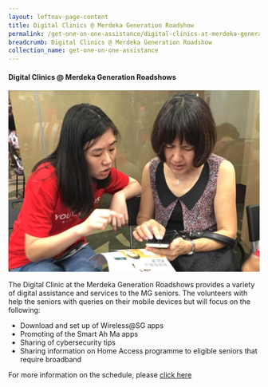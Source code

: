 ```yaml
---
layout: leftnav-page-content
title: Digital Clinics @ Merdeka Generation Roadshow
permalink: /get-one-on-one-assistance/digital-clinics-at-merdeka-generation-roadshow/
breadcrumb: Digital Clinics @ Merdeka Generation Roadshow
collection_name: get-one-on-one-assistance
---
```


#### Digital Clinics @ Merdeka Generation Roadshows

![image](/images/get-one-on-one-assistance/merdeka-clinics1.jpeg)

The Digital Clinic at the Merdeka Generation Roadshows provides a variety of digital assistance and services to the MG seniors. The volunteers with help the seniors with queries on their mobile devices but will focus on the following:<br>
*	Download and set up of Wireless@SG apps<br>
*	Promoting of the Smart Ah Ma apps<br>
*	Sharing of cybersecurity tips<br>
*	Sharing information on Home Access programme to eligible seniors that require broadband<br>

For more information on the schedule, please <a href="www.imda.gov.sg/dc" target="_blank">click here</a>


